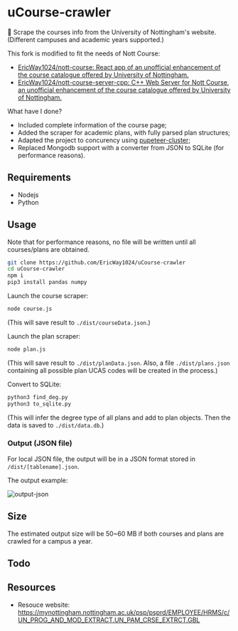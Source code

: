 # uCourse-crawler
🎒 Scrape the courses info from the University of Nottingham's website. (Different campuses and academic years supported.)

This fork is modified to fit the needs of Nott Course: 

- [EricWay1024/nott-course: React app of an unofficial enhancement of the course catalogue offered by University of Nottingham.](https://github.com/EricWay1024/nott-course)
- [EricWay1024/nott-course-server-cpp: C++ Web Server for Nott Course, an unofficial enhancement of the course catalogue offered by University of Nottingham.](https://github.com/EricWay1024/nott-course-server-cpp)

What have I done?

- Included complete information of the course page;
- Added the scraper for academic plans, with fully parsed plan structures;
- Adapted the project to concurency using [pupeteer-cluster](https://github.com/thomasdondorf/puppeteer-cluster);
- Replaced Mongodb support with a converter from JSON to SQLite (for performance reasons).

## Requirements

- Nodejs
- Python

## Usage

Note that for performance reasons, no file will be written until all courses/plans are obtained. 

```bash
git clone https://github.com/EricWay1024/uCourse-crawler
cd uCourse-crawler
npm i
pip3 install pandas numpy
```

Launch the course scraper:

```bash
node course.js
```

(This will save result to `./dist/courseData.json`.)

Launch the plan scraper:

```bash
node plan.js
```

(This will save result to `./dist/planData.json`. Also, a file `./dist/plans.json` containing all possible plan UCAS codes will be created in the process.)

Convert to SQLite:

```bash
python3 find_deg.py
python3 to_sqlite.py
```

(This will infer the degree type of all plans and add to plan objects. Then the data is saved to `./dist/data.db`.)

### Output (JSON file)

For local JSON file, the output will be in a JSON format stored in `/dist/[tablename].json`. 

The output example:

![output-json](https://ae01.alicdn.com/kf/Ue83678fcf72e4906846dad02c87c00f06.jpg)

## Size

The estimated output size will be 50~60 MB if both courses and plans are crawled for a campus a year.

## Todo



## Resources

- Resouce website: <https://mynottingham.nottingham.ac.uk/psp/psprd/EMPLOYEE/HRMS/c/UN_PROG_AND_MOD_EXTRACT.UN_PAM_CRSE_EXTRCT.GBL>

